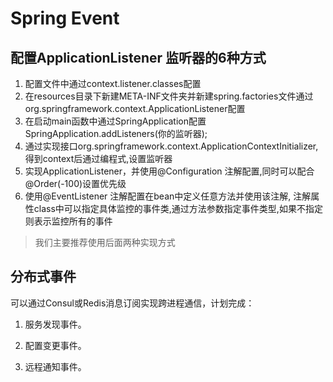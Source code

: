 # Spring Event

## 配置ApplicationListener 监听器的6种方式

1. 配置文件中通过context.listener.classes配置
2. 在resources目录下新建META-INF文件夹并新建spring.factories文件通过org.springframework.context.ApplicationListener配置
3. 在启动main函数中通过SpringApplication配置SpringApplication.addListeners(你的监听器);
4. 通过实现接口org.springframework.context.ApplicationContextInitializer,得到context后通过编程式,设置监听器
5. 实现ApplicationListener，并使用@Configuration 注解配置,同时可以配合@Order(-100)设置优先级
6. 使用@EventListener 注解配置在bean中定义任意方法并使用该注解, 注解属性class中可以指定具体监控的事件类,通过方法参数指定事件类型,如果不指定则表示监控所有的事件

> 我们主要推荐使用后面两种实现方式

## 分布式事件

可以通过Consul或Redis消息订阅实现跨进程通信，计划完成：

1. 服务发现事件。

2. 配置变更事件。

3. 远程通知事件。
